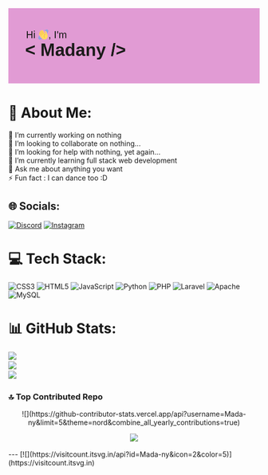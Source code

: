 <img src="https://github.com/Mada-ny/Mada-ny/blob/main/index.png" alt="banner that says Madany - software developer">

# 💫 About Me:
🔭 I’m currently working on nothing<br>👯 I’m looking to collaborate on nothing...<br>🤝 I’m looking for help with nothing, yet again...<br>🌱 I’m currently learning full stack web development<br>💬 Ask me about anything you want<br>⚡ Fun fact : I can dance too :D


## 🌐 Socials:
[![Discord](https://img.shields.io/badge/Discord-%237289DA.svg?logo=discord&logoColor=white)](https://discord.gg/moon_on_dany) [![Instagram](https://img.shields.io/badge/Instagram-%23E4405F.svg?logo=Instagram&logoColor=white)](https://instagram.com/moon_on_dany) 

# 💻 Tech Stack:
![CSS3](https://img.shields.io/badge/css3-%231572B6.svg?style=for-the-badge&logo=css3&logoColor=white) ![HTML5](https://img.shields.io/badge/html5-%23E34F26.svg?style=for-the-badge&logo=html5&logoColor=white) ![JavaScript](https://img.shields.io/badge/javascript-%23323330.svg?style=for-the-badge&logo=javascript&logoColor=%23F7DF1E) ![Python](https://img.shields.io/badge/python-3670A0?style=for-the-badge&logo=python&logoColor=ffdd54) ![PHP](https://img.shields.io/badge/php-%23777BB4.svg?style=for-the-badge&logo=php&logoColor=white) ![Laravel](https://img.shields.io/badge/laravel-%23FF2D20.svg?style=for-the-badge&logo=laravel&logoColor=white) ![Apache](https://img.shields.io/badge/apache-%23D42029.svg?style=for-the-badge&logo=apache&logoColor=white) ![MySQL](https://img.shields.io/badge/mysql-4479A1.svg?style=for-the-badge&logo=mysql&logoColor=white)
# 📊 GitHub Stats:
![](https://github-readme-stats.vercel.app/api?username=Mada-ny&theme=nord&hide_border=true&include_all_commits=true&count_private=false)<br/>
![](https://github-readme-streak-stats.herokuapp.com/?user=Mada-ny&theme=nord&hide_border=true)<br/>
![](https://github-readme-stats.vercel.app/api/top-langs/?username=Mada-ny&theme=nord&hide_border=true&include_all_commits=true&count_private=false&layout=compact)

### 🔝 Top Contributed Repo
<div style="text-align: center;">
  ![](https://github-contributor-stats.vercel.app/api?username=Mada-ny&limit=5&theme=nord&combine_all_yearly_contributions=true)
  
  ![](https://quotes-github-readme.vercel.app/api?type=horizontal&theme=tokyonight)
</div>
---
[![](https://visitcount.itsvg.in/api?id=Mada-ny&icon=2&color=5)](https://visitcount.itsvg.in)

<!-- Proudly created with GPRM ( https://gprm.itsvg.in ) -->
